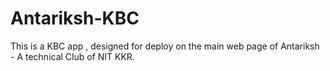 # Antariksh-KBC
This is a KBC app , designed for deploy on the main web page of Antariksh - A technical Club of NIT KKR.


